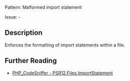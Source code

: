 Pattern: Malformed import statement

Issue: -

## Description

Enforces the formatting of import statements within a file.

## Further Reading

* [PHP_CodeSniffer - PSR12.Files.ImportStatement](https://github.com/squizlabs/PHP_CodeSniffer/blob/master/src/Standards/PSR12/Sniffs/Files/ImportStatementSniff.php)